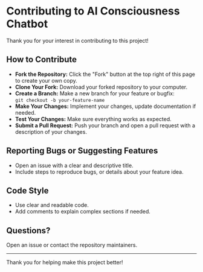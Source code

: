 # Contributing to AI Consciousness Chatbot

Thank you for your interest in contributing to this project!

## How to Contribute

- **Fork the Repository:** Click the "Fork" button at the top right of this page to create your own copy.
- **Clone Your Fork:** Download your forked repository to your computer.
- **Create a Branch:** Make a new branch for your feature or bugfix:  
  `git checkout -b your-feature-name`
- **Make Your Changes:** Implement your changes, update documentation if needed.
- **Test Your Changes:** Make sure everything works as expected.
- **Submit a Pull Request:** Push your branch and open a pull request with a description of your changes.

## Reporting Bugs or Suggesting Features

- Open an issue with a clear and descriptive title.
- Include steps to reproduce bugs, or details about your feature idea.

## Code Style

- Use clear and readable code.
- Add comments to explain complex sections if needed.

## Questions?

Open an issue or contact the repository maintainers.

---

Thank you for helping make this project better!
